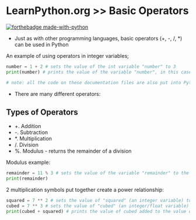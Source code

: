# LearnPython.org >> Basic Operators

[![forthebadge made-with-python](http://ForTheBadge.com/images/badges/made-with-python.svg)](https://www.python.org/)

* Just as with other programming languages, basic operators (+, -, /, *) can be used in Python

An example of using operators in integer variables;

```python
number = 1 + 2 # sets the value of the int variable "number" to 3
print(number) # prints the value of the variable "number", in this case 3

# note: all the code on these documentation files are also put into Python files in the same folder
```

* There are many different operators:

## Types of Operators

* +. Addition
* -. Subtraction
* *. Multiplication
* /. Division
* %. Modulus - returns the remainder of a division

Modulus example:

```python
remainder = 11 % 3 # sets the value of the variable "remainder" to the remainder of 11 divided by 3
print(remainder)
```

2 multiplication symbols put together create a power relationship:

```python
squared = 7 ** 2 # sets the value of "squared" (an integer variable) to the value of 7^2 - 49
cubed = 7 ** 3 # sets the value of "cubed" (an integer/float variable) to the value of 7^3 = 343
print(cubed + squared) # prints the value of cubed added to the value of squared
```

